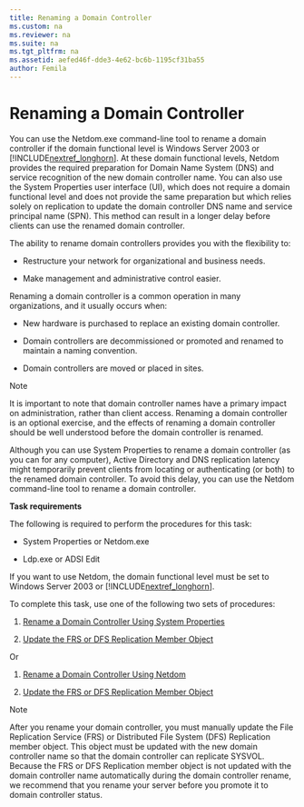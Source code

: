 ```yaml
---
title: Renaming a Domain Controller
ms.custom: na
ms.reviewer: na
ms.suite: na
ms.tgt_pltfrm: na
ms.assetid: aefed46f-dde3-4e62-bc6b-1195cf31ba55
author: Femila
---
```

# Renaming a Domain Controller
  You can use the Netdom.exe command\-line tool to rename a domain controller if the domain functional level is Windows Server 2003 or [!INCLUDE[nextref_longhorn](../Token/nextref_longhorn_md.md)]. At these domain functional levels, Netdom provides the required preparation for Domain Name System \(DNS\) and service recognition of the new domain controller name. You can also use the System Properties user interface \(UI\), which does not require a domain functional level and does not provide the same preparation but which relies solely on replication to update the domain controller DNS name and service principal name \(SPN\). This method can result in a longer delay before clients can use the renamed domain controller.  
  
 The ability to rename domain controllers provides you with the flexibility to:  
  
-   Restructure your network for organizational and business needs.  
  
-   Make management and administrative control easier.  
  
 Renaming a domain controller is a common operation in many organizations, and it usually occurs when:  
  
-   New hardware is purchased to replace an existing domain controller.  
  
-   Domain controllers are decommissioned or promoted and renamed to maintain a naming convention.  
  
-   Domain controllers are moved or placed in sites.  
  
> [!NOTE]  
>  It is important to note that domain controller names have a primary impact on administration, rather than client access. Renaming a domain controller is an optional exercise, and the effects of renaming a domain controller should be well understood before the domain controller is renamed.  
  
 Although you can use System Properties to rename a domain controller \(as you can for any computer\), Active Directory and DNS replication latency might temporarily prevent clients from locating or authenticating \(or both\) to the renamed domain controller. To avoid this delay, you can use the Netdom command\-line tool to rename a domain controller.  
  
 **Task requirements**  
  
 The following is required to perform the procedures for this task:  
  
-   System Properties or Netdom.exe  
  
-   Ldp.exe or ADSI Edit  
  
 If you want to use Netdom, the domain functional level must be set to Windows Server 2003 or [!INCLUDE[nextref_longhorn](../Token/nextref_longhorn_md.md)].  
  
 To complete this task, use one of the following two sets of procedures:  
  
1.  [Rename a Domain Controller Using System Properties](../Topic/Rename-a-Domain-Controller-Using-System-Properties.md)  
  
2.  [Update the FRS or DFS Replication Member Object](../Topic/Update-the-FRS-or-DFS-Replication-Member-Object.md)  
  
 Or  
  
1.  [Rename a Domain Controller Using Netdom](../Topic/Rename-a-Domain-Controller-Using-Netdom.md)  
  
2.  [Update the FRS or DFS Replication Member Object](../Topic/Update-the-FRS-or-DFS-Replication-Member-Object.md)  
  
> [!NOTE]  
>  After you rename your domain controller, you must manually update the File Replication Service \(FRS\) or Distributed File System \(DFS\) Replication member object. This object must be updated with the new domain controller name so that the domain controller can replicate SYSVOL. Because the FRS or DFS Replication member object is not updated with the domain controller name automatically during the domain controller rename, we recommend that you rename your server before you promote it to domain controller status.  
  
  